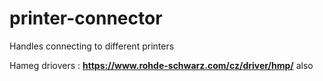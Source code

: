 # printer-connector

Handles connecting to different printers


Hameg driovers : **https://www.rohde-schwarz.com/cz/driver/hmp/**
also 

